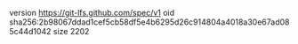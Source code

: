 version https://git-lfs.github.com/spec/v1
oid sha256:2b98067ddad1cef5cb58df5e4b6295d26c914804a4018a30e67ad085c44d1042
size 2202
